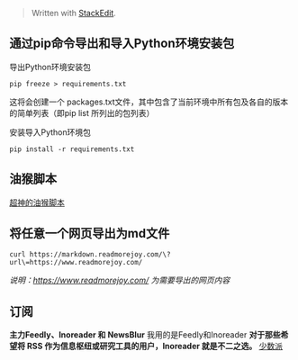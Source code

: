 


> Written with [StackEdit](https://stackedit.io/).
## 通过pip命令导出和导入Python环境安装包

导出Python环境安装包

	pip freeze > requirements.txt

这将会创建一个 packages.txt文件，其中包含了当前环境中所有包及各自的版本的简单列表（即pip list 所列出的包列表）

安装导入Python环境包

	pip install -r requirements.txt
## 油猴脚本

[超神的油猴脚本](https://www.zhihu.com/question/22210090)
## 将任意一个网页导出为md文件
	curl https://markdown.readmorejoy.com/\?url\=https://www.readmorejoy.com/
*说明：https://www.readmorejoy.com/ 为需要导出的网页内容*

## 订阅
**主力Feedly、Inoreader 和 NewsBlur**
我用的是Feedly和Inoreader
**对于那些希望将 RSS  作为信息枢纽或研究工具的用户，Inoreader 就是不二之选。**
[少数派](https://sspai.com/post/44420)